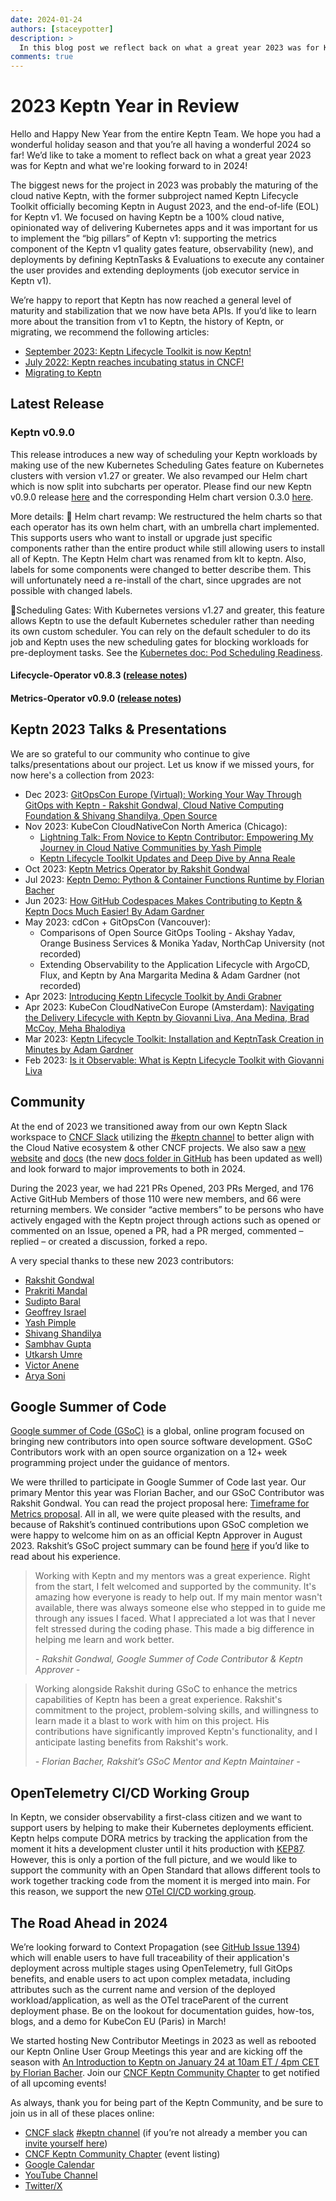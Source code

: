 ```yaml
---
date: 2024-01-24
authors: [staceypotter]
description: >
  In this blog post we reflect back on what a great year 2023 was for Keptn and the road ahead for this year.
comments: true
---
```


# 2023 Keptn Year in Review

Hello and Happy New Year from the entire Keptn Team.
We hope you had a wonderful holiday season and that you’re all having a wonderful 2024 so far!
We’d like to take a moment to reflect back on what a great year 2023 was for Keptn and what we're looking forward to in 2024!

The biggest news for the project in 2023 was probably the maturing of the cloud native Keptn,
with the former subproject named Keptn Lifecycle Toolkit officially becoming Keptn in August 2023,
and the end-of-life (EOL) for Keptn v1.
We focused on having Keptn be a 100% cloud native,
opinionated way of delivering Kubernetes apps and it was important for us to implement the
“big pillars” of Keptn v1: supporting the metrics component of the Keptn v1 quality gates feature,
observability (new), and deployments by defining KeptnTasks & Evaluations to execute any container
the user provides and extending deployments (job executor service in Keptn v1).
<!-- more -->

We’re happy to report that Keptn has now reached a general level of maturity and stabilization that
we now have beta APIs.
If you’d like to learn more about the transition from v1 to Keptn, the history
of Keptn, or migrating, we recommend the following articles:

- [September 2023: Keptn Lifecycle Toolkit is now Keptn!](https://medium.com/keptn/keptn-lifecycle-toolkit-is-now-keptn-e0812217bf46)
- [July 2022: Keptn reaches incubating status in CNCF!](https://medium.com/keptn/keptn-reaches-the-incubating-status-in-the-cncf-67291e2dda7)
- [Migrating to Keptn](https://keptn.sh/latest/docs/migrate/keptn/)

## Latest Release

### Keptn v0.9.0

This release introduces a new way of scheduling your Keptn workloads by making use of the new
Kubernetes Scheduling Gates feature on Kubernetes clusters with version v1.27 or greater.
We also revamped our Helm chart which is now split into subcharts per operator.
Please find our new Keptn v0.9.0 release [here](https://github.com/keptn/lifecycle-toolkit/releases/tag/klt-v0.9.0)
and the corresponding Helm chart version 0.3.0 [here](https://github.com/keptn/lifecycle-toolkit-charts/releases/tag/keptn-0.3.0).

More details:
🚀 Helm chart revamp: We restructured the helm charts so that each operator has its own helm chart,
with an umbrella chart implemented.
This supports users who want to install or upgrade just specific
components rather than the entire product while still allowing users to install all of Keptn.
The Keptn Helm chart was renamed from klt to keptn.
Also, labels for some components were changed to better describe them.
This will unfortunately need a re-install of the chart, since upgrades are not possible with changed labels.

🌟Scheduling Gates: With Kubernetes versions v1.27 and greater, this feature allows Keptn to use the
default Kubernetes scheduler rather than needing its own custom scheduler.
You can rely on the default scheduler to do its job and Keptn uses the new scheduling gates for blocking
workloads for pre-deployment tasks.
See the [Kubernetes doc: Pod Scheduling Readiness](https://kubernetes.io/docs/concepts/scheduling-eviction/pod-scheduling-readiness/).

#### Lifecycle-Operator v0.8.3 ([release notes](https://github.com/keptn/lifecycle-toolkit/releases/tag/lifecycle-operator-v0.8.3))

#### Metrics-Operator v0.9.0 ([release notes](https://github.com/keptn/lifecycle-toolkit/releases/tag/metrics-operator-v0.9.0))

## Keptn 2023 Talks & Presentations

<!-- markdownlint-disable MD013 -->
<!-- markdownlint-disable MD039 -->
<!-- markdownlint-disable max-one-sentence-per-line -->
We are so grateful to our community who continue to give talks/presentations about our project.
Let us know if we missed yours, for now here's a collection from 2023:

- Dec 2023: [GitOpsCon Europe (Virtual): Working Your Way Through GitOps with Keptn - Rakshit Gondwal, Cloud Native Computing Foundation & Shivang Shandilya, Open Source](https://youtu.be/CQhXfzYVAwY?feature=shared)
- Nov 2023: KubeCon CloudNativeCon North America (Chicago):
  - [Lightning Talk: From Novice to Keptn Contributor: Empowering My Journey in Cloud Native Communities by Yash Pimple](https://youtu.be/TyZS5mH6vM0?feature=shared)
  - [Keptn Lifecycle Toolkit Updates and Deep Dive by Anna Reale](https://youtu.be/H3UxOwS06iI?feature=shared)
- Oct 2023: [Keptn Metrics Operator by Rakshit Gondwal](https://youtu.be/K9O2Xi8P6Y0?feature=shared&t=549)
- Jul 2023: [Keptn Demo: Python & Container Functions Runtime by Florian Bacher](https://youtu.be/fkuo6CAJ1l8?feature=shared)
- Jun 2023: [How GitHub Codespaces Makes Contributing to Keptn & Keptn Docs Much Easier! By Adam Gardner](https://youtu.be/sFNzOhZw7Eg)
- May 2023: cdCon + GitOpsCon (Vancouver):
  - Comparisons of Open Source GitOps Tooling - Akshay Yadav, Orange Business Services & Monika Yadav, NorthCap University (not recorded)
  - Extending Observability to the Application Lifecycle with ArgoCD, Flux, and Keptn by Ana Margarita Medina & Adam Gardner (not recorded)
- Apr 2023: [Introducing Keptn Lifecycle Toolkit by Andi Grabner](https://youtu.be/449HAFYkUlY?feature=shared)
- Apr 2023: KubeCon CloudNativeCon Europe (Amsterdam): [Navigating the Delivery Lifecycle with Keptn by Giovanni Liva, Ana Medina, Brad McCoy, Meha Bhalodiya](https://youtu.be/Ezd6hGnRL84?feature=shared)
- Mar 2023: [Keptn Lifecycle Toolkit: Installation and KeptnTask Creation in Minutes by Adam Gardner](https://youtu.be/Hh01bBwZ_qM?feature=shared)
- Feb 2023: [Is it Observable: What is Keptn Lifecycle Toolkit with Giovanni Liva](https://youtu.be/Uvg4uG8AbFg?feature=shared)
<!-- markdownlint-enable max-one-sentence-per-line -->
<!-- markdownlint-enable MD039 -->
<!-- markdownlint-enable MD013 -->

## Community

At the end of 2023 we transitioned away from our own Keptn Slack workspace to
[CNCF Slack](http://cloud-native.slack.com/)
utilizing the [#keptn channel](https://cloud-native.slack.com/messages/keptn/) to
better align with the Cloud Native ecosystem & other CNCF projects.
We also saw a [new website](https://keptn.sh/) and [docs](https://keptn.sh/latest/docs/)
(the new [docs folder in GitHub](https://github.com/keptn/lifecycle-toolkit/tree/main/docs)
has been updated as well) and look forward to major improvements to both in 2024.

During the 2023 year, we had 221 PRs Opened, 203 PRs Merged, and 176 Active GitHub Members of those 110 were new members,
and 66 were returning members.
We consider “active members” to be persons who have actively engaged with the Keptn
project through actions such as opened or commented on an Issue, opened a PR, had a PR merged,
commented – replied – or created a discussion, forked a repo.

A very special thanks to these new 2023 contributors:

- [Rakshit Gondwal](https://github.com/rakshitgondwal)
- [Prakriti Mandal](https://github.com/prakrit55)
- [Sudipto Baral](https://github.com/sudiptob2)
- [Geoffrey Israel](https://github.com/geoffrey1330)
- [Yash Pimple](https://github.com/YashPimple)
- [Shivang Shandilya](https://github.com/shivangshandilya)
- [Sambhav Gupta](https://github.com/sambhavgupta0705)
- [Utkarsh Umre](https://github.com/UtkarshUmre)
- [Victor Anene](https://github.com/Vickysomtee)
- [Arya Soni](https://github.com/aryasoni98)

## Google Summer of Code

[Google summer of Code (GSoC)](https://summerofcode.withgoogle.com/) is a global, online program focused on
bringing new contributors into open source software development.
GSoC Contributors work with an open source organization on a 12+ week programming project under the guidance of mentors.

We were thrilled to participate in Google Summer of Code last year.
Our primary Mentor this year was Florian Bacher, and our GSoC Contributor was Rakshit Gondwal.
You can read the project proposal here:
[Timeframe for Metrics proposal](https://summerofcode.withgoogle.com/archive/2023/projects/e7z3n3kH).
All in all, we were quite pleased with the results, and because of Rakshit’s continued contributions upon GSoC
completion we were happy to welcome him on as an official Keptn Approver in August 2023.
Rakshit’s GSoC project summary can be found [here](https://github.com/rakshitgondwal/gsoc-2023)
if you’d like to read about his experience.

<!-- markdownlint-disable MD028 -->
> Working with Keptn and my mentors was a great experience.
> Right from the start, I felt welcomed and supported by the community.
> It's amazing how everyone is ready to help out.
> If my main mentor wasn't available, there was always someone else who stepped in to guide me through any issues I faced.
> What I appreciated a lot was that I never felt stressed during the coding phase.
> This made a big difference in helping me learn and work better.
>
> *- Rakshit Gondwal, Google Summer of Code Contributor & Keptn Approver -*

> Working alongside Rakshit during GSoC to enhance the metrics capabilities of Keptn has been a great experience.
> Rakshit's commitment to the project, problem-solving skills, and willingness to learn made it a blast to work with
> him on this project.
> His contributions have significantly improved Keptn's functionality, and I anticipate lasting benefits from Rakshit's work.
>
> *- Florian Bacher, Rakshit’s GSoC Mentor and Keptn Maintainer -*
<!-- markdownlint-enable MD028 -->

## OpenTelemetry CI/CD Working Group

In Keptn, we consider observability a first-class citizen and we want to support users by helping to make
their Kubernetes deployments efficient.
Keptn helps compute DORA metrics by tracking the application from the moment it hits a development cluster
until it hits production with [KEP87](https://github.com/keptn/enhancement-proposals/blob/main/text/0087-klt-traceid-propagation.md).
However, this is only a portion of the full picture, and we would like to support the community with an
Open Standard that allows different tools to work together tracking code from the moment it is merged into main.
For this reason, we support the new
[OTel CI/CD working group](https://github.com/open-telemetry/community/pull/1822/files).

## The Road Ahead in 2024

We’re looking forward to Context Propagation (see [GitHub Issue 1394](https://github.com/keptn/lifecycle-toolkit/issues/1394))
which will enable users to have full traceability of their application's deployment across multiple stages using OpenTelemetry,
full GitOps benefits, and enable users to act upon complex metadata, including attributes such as the current name and version
of the deployed workload/application, as well as the OTel traceParent of the current deployment phase.
Be on the lookout for documentation guides, how-tos, blogs, and a demo for KubeCon EU (Paris) in March!

We started hosting New Contributor Meetings in 2023 as well as rebooted our Keptn Online User Group Meetings this year
and are kicking off the season with
[An Introduction to Keptn on January 24 at 10am ET / 4pm CET by Florian Bacher](https://community.cncf.io/events/details/cncf-keptn-community-presents-keptn-online-user-group-meeting-an-introduction-to-keptn/).
Join our [CNCF Keptn Community Chapter](https://community.cncf.io/keptn-community/) to get notified of all upcoming events!

As always, thank you for being part of the Keptn Community, and be sure to join us in all of these places online:

<!-- markdownlint-disable MD013 -->
- [CNCF slack](http://cloud-native.slack.com/) [#keptn channel](https://cloud-native.slack.com/messages/keptn/) (if you’re not already a member you can [invite yourself here](https://communityinviter.com/apps/cloud-native/cncf))
- [CNCF Keptn Community Chapter](https://community.cncf.io/keptn-community/) (event listing)
- [Google Calendar](https://calendar.google.com/calendar/u/0?cid=ZHluYXRyYWNlLmNvbV9hYmpyaDF1a2YxOGloNDc3dGIxZWthZzJhZ0Bncm91cC5jYWxlbmRhci5nb29nbGUuY29t)
- [YouTube Channel](https://www.youtube.com/channel/UCHMn9HyAMeb81bRlaOuZyuQ)
- [Twitter/X](https://twitter.com/keptnProject)
<!-- markdownlint-enable MD013 -->
